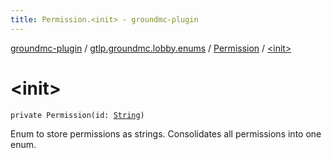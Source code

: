 ```yaml
---
title: Permission.<init> - groundmc-plugin
---
```


[groundmc-plugin](../../index.html) / [gtlp.groundmc.lobby.enums](../index.html) / [Permission](index.html) / [&lt;init&gt;](.)

# &lt;init&gt;

`private Permission(id: `[`String`](https://kotlinlang.org/api/latest/jvm/stdlib/kotlin/-string/index.html)`)`

Enum to store permissions as strings.
Consolidates all permissions into one enum.

